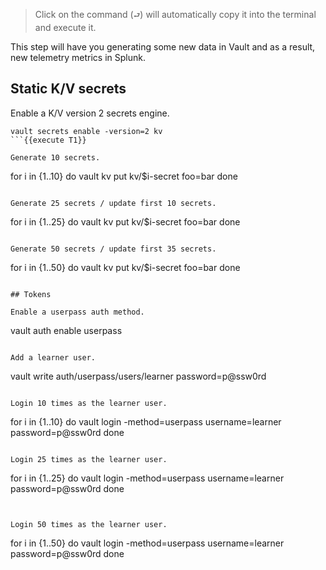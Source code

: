 > Click on the command (`⮐`) will automatically copy it into the terminal and execute it.

This step will have you generating some new data in Vault and as a result, new telemetry metrics in Splunk.

## Static K/V secrets

Enable a K/V version 2 secrets engine.

```
vault secrets enable -version=2 kv
```{{execute T1}}

Generate 10 secrets.

```
for i in {1..10}
  do
    vault kv put kv/$i-secret foo=bar
done
```{{execute T1}}

Generate 25 secrets / update first 10 secrets.

```
for i in {1..25}
  do
    vault kv put kv/$i-secret foo=bar
done
```{{execute T1}}

Generate 50 secrets / update first 35 secrets.

```
for i in {1..50}
  do
    vault kv put kv/$i-secret foo=bar
done
```{{execute T1}}

## Tokens

Enable a userpass auth method.

```
vault auth enable userpass
```{{execute T1}}

Add a learner user.

```
vault write auth/userpass/users/learner password=p@ssw0rd
```{{execute T1}}

Login 10 times as the learner user.

```
for i in {1..10}
  do
    vault login -method=userpass username=learner password=p@ssw0rd
done
```{{execute T1}}

Login 25 times as the learner user.

```
for i in {1..25}
  do
    vault login -method=userpass username=learner password=p@ssw0rd
done
```{{execute T1}}


Login 50 times as the learner user.

```
for i in {1..50}
  do
    vault login -method=userpass username=learner password=p@ssw0rd
done
```{{execute T1}}

